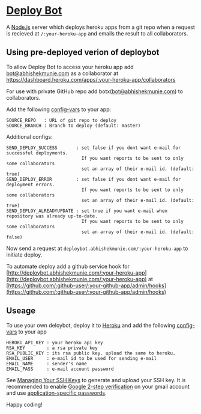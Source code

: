 # [Deploy Bot](http://abhishekmunie.com/projects/deploybot)

A [Node.js](http://nodejs.org) server which deploys heroku apps from a git repo 
when a request is recieved at `/:your-heroku-app` and emails the result to all collaborators.

## Using pre-deployed verion of deploybot
To allow Deploy Bot to access your heroku app add bot@abhishekmunie.com
as a collaborator at https://dashboard.heroku.com/apps/:your-heroku-app/collaborators

For use with private GitHub repo add botx(bot@abhishekmunie.com) to collaborators.

Add the following [config-vars](https://devcenter.heroku.com/articles/config-vars) to your app:

    SOURCE_REPO   : URL of git repo to deploy
    SOURCE_BRANCH : Branch to deploy (default: master)

Additional configs:

    SEND_DEPLOY_SUCCESS       : set false if you dont want e-mail for successful deployments.
                                If you want reports to be sent to only some collaborators
                                set an array of their e-mail id. (default: true)
    SEND_DEPLOY_ERROR         : set false if you dont want e-mail for deployment errors.
                                If you want reports to be sent to only some collaborators
                                set an array of their e-mail id. (default: true)
    SEND_DEPLOY_ALREADYUPDATE : set true if you want e-mail when repository was already up-to-date.
                                If you want reports to be sent to only some collaborators
                                set an array of their e-mail id. (default: false)

Now send a request at `deploybot.abhishekmunie.com/:your-heroku-app` to initiate deploy.

To automate deploy add a github service hook for 
[http://deploybot.abhishekmunie.com/:your-heroku-app](http://deploybot.abhishekmunie.com/:your-heroku-app)
at [https://github.com/:github-user/:your-github-app/admin/hooks](https://github.com/:github-user/:your-github-app/admin/hooks)

## Useage
To use your own deloybot, deploy it to [Heroku](https://www.heroku.com) and add the following
[config-vars](https://devcenter.heroku.com/articles/config-vars) to your app

    HEROKU_API_KEY : your heroku api key
    RSA_KEY        : a rsa private key
    RSA_PUBLIC_KEY : its rsa public key. upload the same to heroku.
    EMAIL_USER     : e-mail id to be used for sending e-mail
    EMAIL_NAME     : sender's name
    EMAIL_PASS     : e-mail account password

See [Managing Your SSH Keys](https://devcenter.heroku.com/articles/keys) to generate and upload your SSH key.
It is recommended to enable [Google 2-step verification](http://support.google.com/accounts/bin/answer.py?hl=en&answer=180744)
on your gmail account and use
[application-specific passwords](http://support.google.com/accounts/bin/static.py?hl=en&page=guide.cs&guide=1056283).

Happy coding!